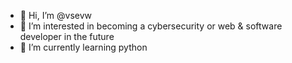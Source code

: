 - 👋 Hi, I’m @vsevw
- 👀 I’m interested in becoming a cybersecurity or web & software developer in the future
- 🌱 I’m currently learning python
